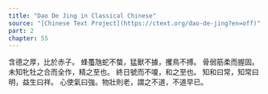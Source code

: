 ```yaml
---
title: "Dao De Jing in Classical Chinese"
source: "[Chinese Text Project](https://ctext.org/dao-de-jing?en=off)"
part: 2
chapter: 55
---
```

含德之厚，比於赤子。
蜂蠆虺蛇不螫，猛獸不據，攫鳥不搏。
骨弱筋柔而握固。未知牝牡之合而全作，精之至也。
終日號而不嗄，和之至也。
知和曰常，知常曰明，益生曰祥。
心使氣曰強。物壯則老，謂之不道，不道早已。